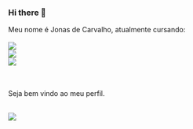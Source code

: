 ### Hi there 👋

Meu nome é Jonas de Carvalho, atualmente cursando:
<br/>
<br/>
<img src="https://img.shields.io/badge/HTML5-E34F26?style=for-the-badge&logo=html5&logoColor=white" />
<br/>
<img src="https://img.shields.io/badge/CSS3-1572B6?style=for-the-badge&logo=css3&logoColor=white"/>
<br/>
<img src="https://img.shields.io/badge/JavaScript-F7DF1E?style=for-the-badge&logo=javascript&logoColor=black"/>
<br/>
<br/>
<br/>
<p>Seja bem vindo ao meu perfil.</p>
<br/>
<a href="https://www.instagram.com/jonascarvalho61/?next=%2F"><img src="https://img.shields.io/badge/Instagram-E4405F?style=for-the-badge&logo=instagram&logoColor=white"/><a>
